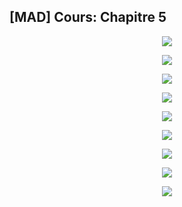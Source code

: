 ## [MAD] Cours: Chapitre 5


<p align="center"><img src="https://raw.githubusercontent.com/gottburgm/Share/master/PGITF/Images/MAD_SEM1_CH5-0.jpg" /></p>


<p align="center"><img src="https://raw.githubusercontent.com/gottburgm/Share/master/PGITF/Images/MAD_SEM1_CH5-1.jpg" /></p>


<p align="center"><img src="https://raw.githubusercontent.com/gottburgm/Share/master/PGITF/Images/MAD_SEM1_CH5-2.jpg" /></p>


<p align="center"><img src="https://raw.githubusercontent.com/gottburgm/Share/master/PGITF/Images/MAD_SEM1_CH5-3.jpg" /></p>


<p align="center"><img src="https://raw.githubusercontent.com/gottburgm/Share/master/PGITF/Images/MAD_SEM1_CH5-4.jpg" /></p>


<p align="center"><img src="https://raw.githubusercontent.com/gottburgm/Share/master/PGITF/Images/MAD_SEM1_CH5-5.jpg" /></p>


<p align="center"><img src="https://raw.githubusercontent.com/gottburgm/Share/master/PGITF/Images/MAD_SEM1_CH5-6.jpg" /></p>


<p align="center"><img src="https://raw.githubusercontent.com/gottburgm/Share/master/PGITF/Images/MAD_SEM1_CH5-7.jpg" /></p>


<p align="center"><img src="https://raw.githubusercontent.com/gottburgm/Share/master/PGITF/Images/MAD_SEM1_CH5-8.jpg" /></p>